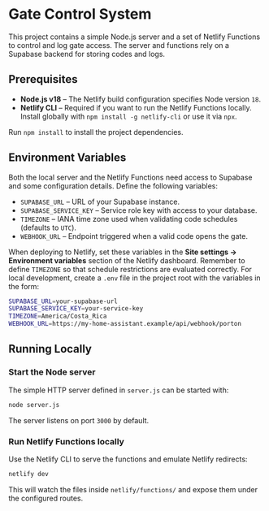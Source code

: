 # Gate Control System

This project contains a simple Node.js server and a set of Netlify Functions to
control and log gate access. The server and functions rely on a Supabase
backend for storing codes and logs.

## Prerequisites

- **Node.js v18** – The Netlify build configuration specifies Node version `18`.
- **Netlify CLI** – Required if you want to run the Netlify Functions locally.
  Install globally with `npm install -g netlify-cli` or use it via `npx`.

Run `npm install` to install the project dependencies.

## Environment Variables

Both the local server and the Netlify Functions need access to Supabase and
some configuration details. Define the following variables:

- `SUPABASE_URL` – URL of your Supabase instance.
- `SUPABASE_SERVICE_KEY` – Service role key with access to your database.
- `TIMEZONE` – IANA time zone used when validating code schedules (defaults to
  `UTC`).
- `WEBHOOK_URL` – Endpoint triggered when a valid code opens the gate.

When deploying to Netlify, set these variables in the **Site settings →
Environment variables** section of the Netlify dashboard. Remember to define
`TIMEZONE` so that schedule restrictions are evaluated correctly. For local
development, create a `.env` file in the project root with the variables in the
form:

```bash
SUPABASE_URL=your-supabase-url
SUPABASE_SERVICE_KEY=your-service-key
TIMEZONE=America/Costa_Rica
WEBHOOK_URL=https://my-home-assistant.example/api/webhook/porton
```

## Running Locally

### Start the Node server

The simple HTTP server defined in `server.js` can be started with:

```bash
node server.js
```

The server listens on port `3000` by default.

### Run Netlify Functions locally

Use the Netlify CLI to serve the functions and emulate Netlify redirects:

```bash
netlify dev
```

This will watch the files inside `netlify/functions/` and expose them under the
configured routes.
